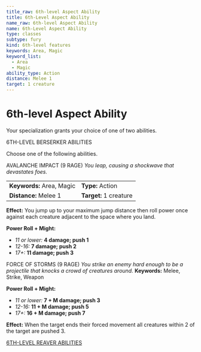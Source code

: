 ```yaml
---
title_raw: 6th-level Aspect Ability
title: 6th-Level Aspect Ability
name_raw: 6th-level Aspect Ability
name: 6th-Level Aspect Ability
type: classes
subtype: fury
kind: 6th-level features
keywords: Area, Magic
keyword_list:
  - Area
  - Magic
ability_type: Action
distance: Melee 1
target: 1 creature
---
```


# 6th-level Aspect Ability

Your specialization grants your choice of one of two abilities.

6TH-LEVEL BERSERKER ABILITIES

Choose one of the following abilities.

AVALANCHE IMPACT (9 RAGE) *You leap, causing a shockwave that devastates foes.*

|                           |                        |
| :------------------------ | :--------------------- |
| **Keywords:** Area, Magic | **Type:** Action       |
| **Distance:** Melee 1     | **Target:** 1 creature |

**Effect:** You jump up to your maximum jump distance then roll power once against each creature adjacent to the space where you land.

**Power Roll + Might:**

- *11 or lower:* **4 damage; push 1**
- *12-16:* **7 damage; push 2**
- *17+:* **11 damage; push 3**

FORCE OF STORMS (9 RAGE) *You strike an enemy hard enough to be a projectile that knocks a crowd of creatures around.* **Keywords:** Melee, Strike, Weapon

**Power Roll + Might:**

- *11 or lower:* **7 + M damage; push 3**
- *12-16:* **11 + M damage; push 5**
- *17+:* **16 + M damage; push 7**

**Effect:** When the target ends their forced movement all creatures within 2 of the target are pushed 3.

[6TH-LEVEL REAVER ABILITIES](./6th-Level%20Reaver%20Abilities.md)
